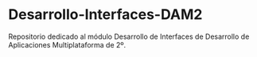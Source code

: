 # Desarrollo-Interfaces-DAM2
Repositorio dedicado al módulo Desarrollo de Interfaces de Desarrollo de Aplicaciones Multiplataforma de 2º.
